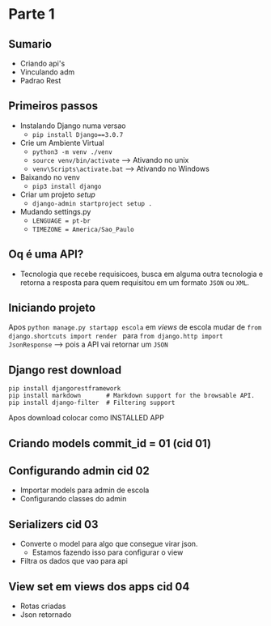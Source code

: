 # Parte 1

## Sumario

- Criando api's 
- Vinculando adm 
- Padrao Rest

## Primeiros passos

- Instalando Django numa versao
    - `pip install Django==3.0.7`
- Crie um Ambiente Virtual
    - `python3 -m venv ./venv`
    - `source venv/bin/activate` --> Ativando no unix
    - `venv\Scripts\activate.bat` --> Ativando no Windows
- Baixando no venv
    - `pip3 install django` 
- Criar um projeto *setup*
  - `django-admin startproject setup .`
- Mudando settings.py
  - `LENGUAGE = pt-br`
  - `TIMEZONE = America/Sao_Paulo`

## Oq é uma API?

- Tecnologia que recebe requisicoes, busca em alguma outra tecnologia e retorna a resposta para quem requisitou em um formato `JSON` ou `XML`.

## Iniciando projeto 

Apos `python manage.py startapp escola`  em *views* de escola mudar de `from django.shortcuts import render ` para `from django.http import JsonResponse` --> pois a API vai retornar um `JSON`


## Django rest download

```
pip install djangorestframework
pip install markdown       # Markdown support for the browsable API.
pip install django-filter  # Filtering support
```
 Apos download colocar como INSTALLED APP

## Criando models commit_id = 01 (cid 01)

## Configurando admin  cid 02

- Importar models para admin de escola
- Configurando classes do admin
  
## Serializers  cid 03

- Converte o model para algo que consegue virar json.
    - Estamos fazendo isso para configurar o view 
- Filtra os dados que vao para api

## View set em views dos apps cid 04

- Rotas criadas
- Json retornado
